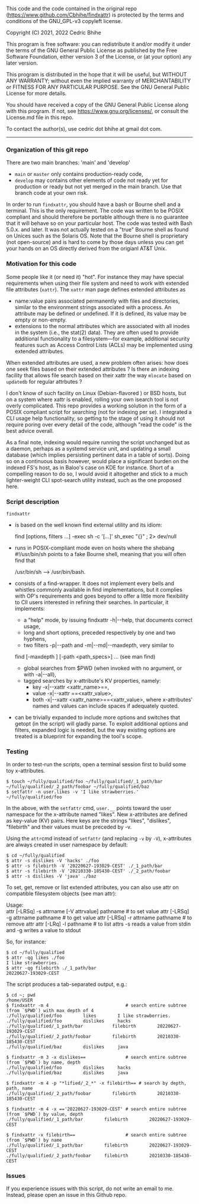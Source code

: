 This code and the code contained in the original repo
(https://www.github.com/Cbhihe/findxattr) is protected by the terms and
conditions of the GNU_GPL-v3 copyleft license.

Copyright (C) 2021, 2022 Cedric Bhihe

This program is free software: you can redistribute it and/or modify it under
the terms of the GNU General Public License as published by the Free Software
Foundation, either version 3 of the License, or (at your option) any later
version.

This program is distributed in the hope that it will be useful, but WITHOUT
ANY WARRANTY; without even the implied warranty of MERCHANTABILITY or
FITNESS FOR ANY PARTICULAR PURPOSE.  See the GNU General Public License for
more details.

You should have received a copy of the GNU General Public License along with
this program.  If not, see <https://www.gnu.org/licenses/>, or consult the
License.md file in this repo.

To contact the author(s), use cedric dot bhihe at gmail dot com.

---

### Organization of this git repo

There are two main branches: 'main' and 'develop'
* `main` or `master` only contains production-ready code,
* `develop` may contains other elements of code not ready yet for production or ready but not yet merged in the main branch. Use that branch code at your own risk.

In order to run `findxattr`, you should have a bash or Bourne shell and a terminal. This is the only requirement.  The code was written to be POSIX compliant and should therefore be portable although there is no guarantee that it will behave so on your particular host. 
The code was tested with Bash 5.0.x. and later. It was not actually tested on a "true" Bourne shell as found on Unices such as the Solaris OS.  Note that the Bourne shell is proprietary (not open-source) and is hard to come by those days unless you can get your hands on an OS directly derived from the origianl AT&T Unix.

### Motivation for this code
Some people like it (or need it) "hot". For instance they may have special requirements when using their file system and need to work with extended file attributes (`xattr`). The `xattr` man page defines extended  attributes as 

- name:value pairs associated permanently with files and directories, similar to the environment strings associated with a process.  An attribute may be defined or undefined.  If it is defined, its value may be empty or non-empty.
- extensions to the normal attributes which are associated with all inodes in the system (i.e., the stat(2) data).  They are often used to provide additional functionality to  a  filesystem—for example,  additional security features such as Access Control Lists (ACLs) may be implemented using extended attributes. 

When extended attributes are used, a new problem often arises: how does one seek files based on their extended attributes ? Is there an indexing facility that allows file search based on their xattr the way `mlocate` based on `updatedb` for regular attrbutes ? 

I don't know of such facility on Linux (Debian-flavored ) or BSD hosts, but on a system where xattr is enabled, rolling your own isearch tool is not overly complicated.  This repo provides a working solution in the form of a POSIX compliant script for searching (not for indexing per se). I integrated a CLI usage help functionality, so getting to the stage of using it should not require poring over every detail of the code, although "read the code" is the best advice overall.

As a final note, indexing would require running the script unchanged but as a daemon, perhaps as a systemd service unit, and updating a small database (which implies persisting pertinent data in a table of sorts). Doing so on a continuous basis however, would place a significant burden on the indexed FS's host, as in Baloo's case on KDE for instance. Short of a compelling reason to do so, I would avoid it altogether and stick to a much lighter-weight CLI spot-search utility instead, such as the one proposed here.

### Script description
`findxattr`
- is based on the well known find external utility and its idiom:<BR>

    find [options, filters ...] -exec sh -c '[...]' sh_exec "{}" \; 2> dev/null

- runs in POSIX-compliant mode even on hosts where the shebang #!/usr/bin/sh points to a fake Bourne shell, meaning that you will often find that

    /usr/bin/sh --> /usr/bin/bash.

- consists of a find-wrapper. It does not implement every bells and whistles commonly available in find implementations, but it complies with OP's requirements and goes beyond to offer a little more flexibility to ClI users interested in refining their searches. In particular, it implements:
    - a "help" mode, by issuing findxattr -h|--help, that documents correct usage,
    - long and short options, preceded respectively by one and two hyphens,
    - two filters -p|--path and -m|--md|--maxdepth, very similar to

    find [-maxdepth <d>] [-path <path_specs>] ... (see man find)

    - global searches from $PWD (when invoked with no argument, or with -a|--all),
    - tagged searches by x-attribute's KV properties, namely:
        - key -x|--xattr <xattr_name>==,
        - value -x|--xattr ==<xattr_value>,
        - both -x|--xattr <xattr_name>==<xattr_value>,
    where x-attributes' names and values can include spaces if adequately quoted.

- can be trivially expanded to include more options and switches that getopt (in the script) will gladly parse. To exploit additional options and filters, expanded logic is needed, but the way existing options are treated is a blueprint for expanding the tool's scope.

### Testing
In order to test-run the scripts, open a terminal session first to build some toy x-attributes.

    $ touch ~/fully/qualified/foo ~/fully/qualified/_1_path/bar ~/fully/qualified/_2_path/foobar ~/fully/qualified/baz
    $ setfattr -n user.likes -v 'I like strawberries.' ~/fully/qualified/foo

In the above, with the `setfattr` cmd, `user.__` points toward the user namespace for the x-attribute named "likes". New x-attributes are defined as key-value (KV) pairs. Here keys are the strings "likes", "dislikes", "filebirth" and their values must be preceded by -v.

Using the `attr`cmd instead of `setfattr` (and replacing `-v` by `-V`), x-attributes are always created in user namespace by default:

    $ cd ~/fully/qualified
    $ attr -s dislikes -V 'hacks' ./foo
    $ attr -s filebirth -V '20220627-193029-CEST' ./_1_path/bar
    $ attr -s filebirth -V '20210330-185430-CEST' ./_2_path/foobar
    $ attr -s dislikes -V 'java' ./baz

To set, get, remove or list extended attributes, you can also use attr on compatible filesystem objects (see man attr):

Usage: <BR>
    attr [-LRSq] -s attrname [-V attrvalue] pathname # to set value
    attr [-LRSq] -g attrname pathname # to get value
    attr [-LRSq] -r attrname pathname # to remove attr
    attr [-LRq] -l pathname # to list attrs
    -s reads a value from stdin and -g writes a value to stdout

So, for instance:

    $ cd ~/fully/qualified
    $ attr -qg likes ./foo
    I like strawberries.
    $ attr -qg filebirth ./_1_path/bar
    20220627-193029-CEST

The script produces a tab-separated output, e.g.:

    $ cd ~; pwd
    /home/USER
    $ findxattr -m 4                             # search entire subtree (from `$PWD`) with max depth of 4
    ./fully/qualified/foo        likes        I like strawberries.
    ./fully/qualified/foo        dislikes     hacks
    ./fully/qualified/_1_path/bar           filebirth        20220627-193029-CEST
    ./fully/qualified/_2_path/foobar        filebirth        20210330-185430-CEST
    ./fully/qualified/baz        dislikes     java
    
    $ findxattr -m 3 -x dislikes==               # search entire subtree (from `$PWD`) by name, depth
    ./fully/qualified/foo        dislikes     hacks
    ./fully/qualified/baz        dislikes     java
    
    $ findxattr -m 4 -p "*lified/_2_*" -x filebirth== # search by depth, path, name
    ./fully/qualified/_2_path/foobar        filebirth        20210330-185430-CEST
    
    $ findxattr -m 4 -x =='20220627-193029-CEST' # search entire subtree (from `$PWD`) by value, depth
    ./fully/qualified/_1_path/bar        filebirth        20220627-193029-CEST
    
    $ findxattr -x filebirth==                   # search entire subtree (from `$PWD`) by name
    ./fully/qualified/_1_path/bar        filebirth        20220627-193029-CEST
    ./fully/qualified/_2_path/foobar     filebirth        20210330-185430-CEST

### Issues
If you experience issues with this script, do not write an email to me. Instead, please open an issue in this Github repo.
